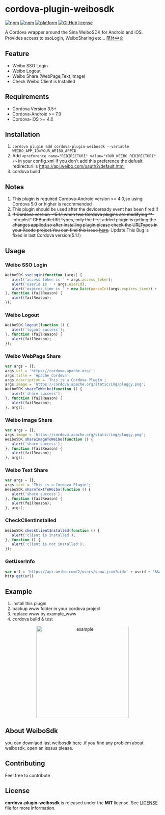 # cordova-plugin-weibosdk
[![npm](https://img.shields.io/npm/v/cordova-plugin-weibosdk.svg)](https://www.npmjs.com/package/cordova-plugin-weibosdk)
[![npm](https://img.shields.io/npm/dm/cordova-plugin-weibosdk.svg)](https://www.npmjs.com/package/cordova-plugin-weibosdk)
[![platform](https://img.shields.io/badge/platform-iOS%2FAndroid-lightgrey.svg?style=flat)](https://github.com/iVanPan/cordova_weibo)
[![GitHub license](https://img.shields.io/github/license/mashape/apistatus.svg?style=flat)](https://github.com/iVanPan/cordova_weibo/blob/master/LICENSE)

A Cordova wrapper around the Sina WeiboSDK for Android and iOS. Provides access to ssoLogin, WeiboSharing etc... [简体中文](https://github.com/iVanPan/cordova_weibo/blob/master/README_ZH.md)  


## Feature
- Weibo SSO Login
- Weibo Logout
- Weibo Share (WebPage,Text,Image)
- Check Weibo Client is Installed

## Requirements
- Cordova Version 3.5+
- Cordova-Android >= 7.0
- Cordova-iOS >= 4.0			

## Installation
1. ```cordova plugin add cordova-plugin-weibosdk --variable WEIBO_APP_ID=YOUR_WEIBO_APPID```
2. Add ```<preference name="REDIRECTURI" value="YOUR_WEIBO_REDIRECTURI" />``` in your config.xml If you don't add this preference the defualt redirecturi is https://api.weibo.com/oauth2/default.html               
3. cordova build


## Notes
1. This plugin is required Cordova-Android version >= 4.0,so using Cordova 5.0 or higher is recommended
2. This plugin should be used after the deviceready event has been fired!!!				
3. ~~If Cordova version  <5.1.1,when two Cordova plugins are modifying “*-Info.plist” CFBundleURLTypes, only the first added plugin is getting the changes applied.so after installing plugin,please check the URLTypes in your Xcode project.You can find this issue [here](https://issues.apache.org/jira/browse/CB-8007).~~  Update:This Bug is fixed in last Cordova version(5.1.1)	


## Usage

### Weibo SSO Login
```Javascript
WeiboSDK.ssoLogin(function (args) {
   alert('access token is ' + args.access_token);
   alert('userId is ' + args.userId);
   alert('expires_time is ' + new Date(parseInt(args.expires_time)) + ' TimeStamp is ' + args.expires_time);
}, function (failReason) {
   alert(failReason);
});
```

### Weibo Logout
```Javascript
WeiboSDK.logout(function () {
   alert('logout success');
}, function (failReason) {
   alert(failReason);
});
```

### Weibo WebPage Share
```Javascript
var args = {};
args.url = 'https://cordova.apache.org/';
args.title = 'Apache Cordova';
args.description = 'This is a Cordova Plugin';
args.image = 'https://cordova.apache.org/static/img/pluggy.png';
WeiboSDK.shareToWeibo(function () {
   alert('share success');
}, function (failReason) {
   alert(failReason);
}, args);
```
### Weibo Image Share
```Javascript
var args = {};
args.image = 'https://cordova.apache.org/static/img/pluggy.png';
WeiboSDK.shareImageToWeibo(function () {
   alert('share success');
}, function (failReason) {
   alert(failReason);
}, args);
```
### Weibo Text Share
```Javascript
var args = {};
args.text = 'This is a Cordova Plugin';
WeiboSDK.shareTextToWeibo(function () {
   alert('share success');
}, function (failReason) {
   alert(failReason);
}, args);
```
### CheckClientInstalled
```Javascript
WeiboSDK.checkClientInstalled(function () {
   alert('client is installed');
}, function () {
   alert('client is not installed');
});
```
### GetUserInfo
```Javascript
var url = 'https://api.weibo.com/2/users/show.json?uid=' + usrid + '&&access_token=' + token;
http.get(url)
```

## Example			
1. install this plugin
2. backup www folder in your cordova project
3. replace www by example_www
4. cordova build & test

<div style="text-align:center"><img src="https://github.com/iVanPan/cordova_weibo/blob/master/ScreenShot.png?raw=true" alt="example" style="width:300px"></div> 

## About WeiboSdk
you can downlaod last weibosdk [here](https://github.com/sinaweibosdk) .if you find any problem about weibosdk, open an isssus please.

## Contributing
Feel free to contribute                 

## License

**cordova-plugin-weibosdk** is released under the **MIT** license. See [LICENSE](https://github.com/iVanPan/cordova_weibo/blob/master/LICENSE) file for more information.

